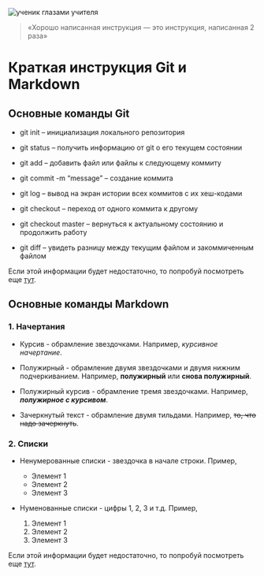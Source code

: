 ![ученик глазами учителя](Homo.png)

>«Хорошо написанная инструкция — это инструкция, написанная 2 раза»

# Краткая инструкция Git и Markdown

## Основные команды Git

* git init – инициализация локального репозитория

* git status – получить информацию от git о его текущем состоянии

* git add – добавить файл или файлы к следующему коммиту

* git commit -m “message” – создание коммита

* git log – вывод на экран истории всех коммитов с их хеш-кодами

* git checkout – переход от одного коммита к другому

* git checkout master – вернуться к актуальному состоянию и продолжить работу

* git diff – увидеть разницу между текущим файлом и закоммиченным файлом

Если этой информации будет недостаточно, то попробуй посмотреть еще [тут](https://clck.ru/VV4BR "Команды gita").

## Основные команды Markdown

### 1. Начертания

* Курсив - обрамление звездочками. Например, *курсивное начертание*.

* Полужирный - обрамление двумя звездочками  и двумя нижним подчеркиванием. Например, **полужирный** или __снова полужирный__.

* Полужирный курсив - обрамление тремя звездочками. Например, ***полужирное с курсивом***.

* Зачеркнутый текст - обрамление двумя тильдами. Например, ~~то, что надо зачеркнуть~~.

### 2. Списки

* Ненумерованные списки - звездочка в начале строки. Пример, 
  * Элемент 1
  * Элемент 2
  * Элемент 3

* Нуменованные списки - цифры 1, 2, 3 и т.д. Пример,
  1. Элемент 1
  2. Элемент 2
  3. Элемент 3

Если этой информации будет недостаточно, то попробуй посмотреть еще [тут](https://inlnk.ru/xvnZRG "Команды MD").